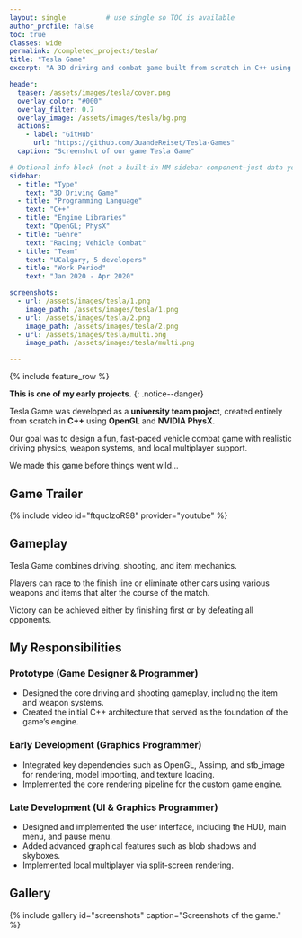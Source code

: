 ```yaml
---
layout: single          # use single so TOC is available
author_profile: false
toc: true
classes: wide
permalink: /completed_projects/tesla/
title: "Tesla Game"
excerpt: "A 3D driving and combat game built from scratch in C++ using OpenGL and NVIDIA PhysX."

header:
  teaser: /assets/images/tesla/cover.png
  overlay_color: "#000"
  overlay_filter: 0.7
  overlay_image: /assets/images/tesla/bg.png
  actions:
    - label: "GitHub"
      url: "https://github.com/JuandeReiset/Tesla-Games"
  caption: "Screenshot of our game Tesla Game"

# Optional info block (not a built-in MM sidebar component—just data you can render manually if you want)
sidebar:
  - title: "Type"
    text: "3D Driving Game"
  - title: "Programming Language"
    text: "C++"
  - title: "Engine Libraries"
    text: "OpenGL; PhysX"
  - title: "Genre"
    text: "Racing; Vehicle Combat"
  - title: "Team"
    text: "UCalgary, 5 developers"
  - title: "Work Period"
    text: "Jan 2020 - Apr 2020"

screenshots:
  - url: /assets/images/tesla/1.png
    image_path: /assets/images/tesla/1.png
  - url: /assets/images/tesla/2.png
    image_path: /assets/images/tesla/2.png
  - url: /assets/images/tesla/multi.png
    image_path: /assets/images/tesla/multi.png

---
```


{% include feature_row %}

**This is one of my early projects.**
{: .notice--danger}

Tesla Game was developed as a **university team project**, created entirely from scratch in **C++** using **OpenGL** and **NVIDIA PhysX**.  

Our goal was to design a fun, fast-paced vehicle combat game with realistic driving physics, weapon systems, and local multiplayer support.

We made this game before things went wild...

## Game Trailer

{% include video id="ftquclzoR98" provider="youtube" %}

## Gameplay
Tesla Game combines driving, shooting, and item mechanics.  

Players can race to the finish line or eliminate other cars using various weapons and items that alter the course of the match.  

Victory can be achieved either by finishing first or by defeating all opponents.

## My Responsibilities

### Prototype (Game Designer & Programmer)
+ Designed the core driving and shooting gameplay, including the item and weapon systems.  
+ Created the initial C++ architecture that served as the foundation of the game’s engine.

### Early Development (Graphics Programmer)
+ Integrated key dependencies such as OpenGL, Assimp, and stb_image for rendering, model importing, and texture loading.  
+ Implemented the core rendering pipeline for the custom game engine. 

### Late Development (UI & Graphics Programmer)
+ Designed and implemented the user interface, including the HUD, main menu, and pause menu.  
+ Added advanced graphical features such as blob shadows and skyboxes.  
+ Implemented local multiplayer via split-screen rendering.  

## Gallery
{% include gallery id="screenshots" caption="Screenshots of the game." %}
